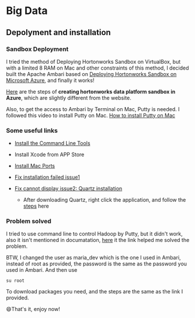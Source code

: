 # Big Data

## Depolyment and installation

### Sandbox Deployment
I tried the method of Deploying Hortonworks Sandbox on VirtualBox, but with a limited 8 RAM on Mac and other constraints of this method, I decided built the Apache Ambari based on [Deploying Hortonworks Sandbox on Microsoft Azure](https://zh.hortonworks.com/tutorial/sandbox-deployment-and-install-guide/section/4/), and finally it works!

[Here]() are the steps of **creating hortonworks data platform sandbox in Azure**, which are slightly different from the website.

Also, to get the access to Ambari by Terminal on Mac, Putty is needed. I followed this video to install Putty on Mac. [How to install Putty on Mac](https://www.youtube.com/watch?v=rblQ4y9coGg)

### **Some useful links**

* [Install the Command Line Tools](https://developer.apple.com/download/more/)

* Install Xcode from APP Store

* [Install Mac Ports](https://www.macports.org/install.php)

* [Fix installation failed issue1](https://github.com/nodejs/node-gyp/issues/569)

* [Fix cannot display issue2: Quartz installation](https://www.xquartz.org)

  * After downloading Quartz, right click the application, and follow the [steps](https://github.com/Irissq28/Big_Data/blob/master/Images/putty.jpeg) here


### **Problem solved**

I tried to use command line to control Hadoop by Putty, but it didn't work, also it isn't mentioned in documatation, [here](https://community.hortonworks.com/questions/58247/hdp-25-sandboxvm-commandsscripts-are-not-found.html) it the link helped me solved the problem. 

BTW, I changed the user as maria_dev which is the one I used in Ambari, instead of root as provided, the password is the same as the password you used in Ambari. And then use
```
su root
```
To download packages you need, and the steps are the same as the link I provided.

:smile:That's it, enjoy now!


